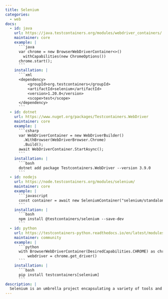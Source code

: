 ```yaml
---
title: Selenium
categories:
  - web
docs:
  - id: java
    url: https://java.testcontainers.org/modules/webdriver_containers/
    maintainer: core
    example: |
      ```java
      var chrome = new BrowserWebDriverContainer<>()
        withCapabilities(new ChromeOptions())
      chrome.start();
      ```
    installation: |
      ```xml
      <dependency>
          <groupId>org.testcontainers</groupId>
          <artifactId>selenium</artifactId>
          <version>1.20.0</version>
          <scope>test</scope>
      </dependency>
      ```
  - id: dotnet
    url: https://www.nuget.org/packages/Testcontainers.WebDriver
    maintainer: core
    example: |
      ```csharp
      var WebDriverContainer = new WebDriverBuilder()
        .WithBrowser(WebDriverBrowser.Chrome)
        .Build();
      await WebDriverContainer.StartAsync();
      ```
    installation: |
      ```bash
      dotnet add package Testcontainers.WebDriver --version 3.9.0
      ```
  - id: nodejs
    url: https://node.testcontainers.org/modules/selenium/
    maintainer: core
    example: |
      ```javascript
      const container = await new SeleniumContainer("selenium/standalone-chrome:112.0").start();
      ```
    installation: |
      ```bash
      npm install @testcontainers/selenium --save-dev
      ```
  - id: python
    url: https://testcontainers-python.readthedocs.io/en/latest/modules/selenium/README.html
    maintainer: community
    example: |
      ```python
      with BrowserWebDriverContainer(DesiredCapabilities.CHROME) as chrome:
          webdriver = chrome.get_driver()
      ```
    installation: |
      ```bash
      pip install testcontainers[selenium]
      ```
description: |
  Selenium is an umbrella project encapsulating a variety of tools and libraries enabling web browser automation. Selenium specifically provides an infrastructure for the W3C WebDriver specification — a platform and language-neutral coding interface compatible with all major web browsers.
---
```

